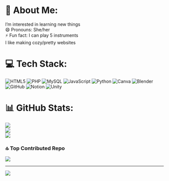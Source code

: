 # 💫 About Me:
I’m interested in learning new things<br>😄 Pronouns: She/her<br>⚡ Fun fact: I can play 5 instruments<br>I like making cozy/pretty websites


# 💻 Tech Stack:
![HTML5](https://img.shields.io/badge/html5-%23E34F26.svg?style=for-the-badge&logo=html5&logoColor=white) ![PHP](https://img.shields.io/badge/php-%23777BB4.svg?style=for-the-badge&logo=php&logoColor=white) ![MySQL](https://img.shields.io/badge/mysql-4479A1.svg?style=for-the-badge&logo=mysql&logoColor=white) ![JavaScript](https://img.shields.io/badge/javascript-%23323330.svg?style=for-the-badge&logo=javascript&logoColor=%23F7DF1E) ![Python](https://img.shields.io/badge/python-3670A0?style=for-the-badge&logo=python&logoColor=ffdd54) ![Canva](https://img.shields.io/badge/Canva-%2300C4CC.svg?style=for-the-badge&logo=Canva&logoColor=white) ![Blender](https://img.shields.io/badge/blender-%23F5792A.svg?style=for-the-badge&logo=blender&logoColor=white) ![GitHub](https://img.shields.io/badge/github-%23121011.svg?style=for-the-badge&logo=github&logoColor=white) ![Notion](https://img.shields.io/badge/Notion-%23000000.svg?style=for-the-badge&logo=notion&logoColor=white) ![Unity](https://img.shields.io/badge/unity-%23000000.svg?style=for-the-badge&logo=unity&logoColor=white)
# 📊 GitHub Stats:
![](https://github-readme-stats.vercel.app/api?username=Violetz12&theme=dark&hide_border=false&include_all_commits=false&count_private=false)<br/>
![](https://nirzak-streak-stats.vercel.app/?user=Violetz12&theme=dark&hide_border=false)<br/>
![](https://github-readme-stats.vercel.app/api/top-langs/?username=Violetz12&theme=dark&hide_border=false&include_all_commits=false&count_private=false&layout=compact)

### 🔝 Top Contributed Repo
![](https://github-contributor-stats.vercel.app/api?username=Violetz12&limit=5&theme=radical&combine_all_yearly_contributions=true)

---
[![](https://visitcount.itsvg.in/api?id=Violetz12&icon=9&color=10)](https://visitcount.itsvg.in)

<!-- Proudly created with GPRM ( https://gprm.itsvg.in ) -->

